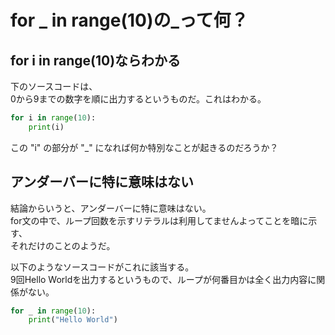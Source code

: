 # for _ in range(10)の_って何？

## for i in range(10)ならわかる

下のソースコードは、  
0から9までの数字を順に出力するというものだ。これはわかる。  
```Python
for i in range(10):
    print(i)
```

この "i" の部分が "\_" になれば何か特別なことが起きるのだろうか？

## アンダーバーに特に意味はない

結論からいうと、アンダーバーに特に意味はない。  
for文の中で、ループ回数を示すリテラルは利用してませんよってことを暗に示す、  
それだけのことのようだ。  

以下のようなソースコードがこれに該当する。  
9回Hello Worldを出力するというもので、ループが何番目かは全く出力内容に関係がない。

```Python
for _ in range(10):
    print("Hello World")
```
